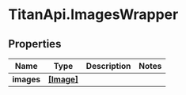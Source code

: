 # TitanApi.ImagesWrapper

## Properties
Name | Type | Description | Notes
------------ | ------------- | ------------- | -------------
**images** | [**[Image]**](Image.md) |  | 


